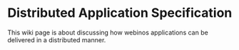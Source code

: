 Distributed Application Specification
=====================================

This wiki page is about discussing how webinos applications can be delivered in a distributed manner.

